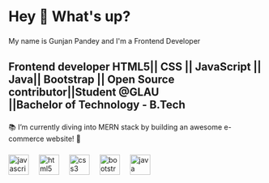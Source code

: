 <h1 align="left">Hey 👋 What's up?</h1>

###

<p align="left">My name is Gunjan Pandey and I'm a Frontend Developer</p>

###

<h2 align="left">Frontend developer HTML5|| CSS || JavaScript  || Java|| Bootstrap || Open Source contributor||Student @GLAU<br>||Bachelor of Technology - B.Tech</h2>

###

<p align="left">📚 I’m currently diving into MERN stack by building an awesome e-commerce website! 🚀</p>

###

<div align="left">
  <img src="https://cdn.jsdelivr.net/gh/devicons/devicon/icons/javascript/javascript-original.svg" height="40" alt="javascript logo"  />
  <img width="12" />
  <img src="https://cdn.jsdelivr.net/gh/devicons/devicon/icons/html5/html5-original.svg" height="40" alt="html5 logo"  />
  <img width="12" />
  <img src="https://cdn.jsdelivr.net/gh/devicons/devicon/icons/css3/css3-original.svg" height="40" alt="css3 logo"  />
  <img width="12" />
  <img src="https://cdn.jsdelivr.net/gh/devicons/devicon/icons/bootstrap/bootstrap-original.svg" height="40" alt="bootstrap logo"  />
  <img width="12" />
  <img src="https://cdn.jsdelivr.net/gh/devicons/devicon/icons/java/java-original.svg" height="40" alt="java logo"  />
</div>

###
